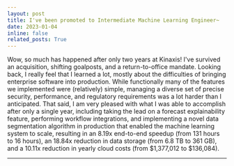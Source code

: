 ```yaml
---
layout: post
title: I've been promoted to Intermediate Machine Learning Engineer~
date: 2023-01-04
inline: false
related_posts: True
---
```


Wow, so much has happened after only two years at Kinaxis! I've survived an acquisition, shifting goalposts, and a return-to-office mandate. Looking back, I really feel that I learned a lot, mostly about the difficulties of bringing enterprise software into production. While functionally many of the features we implemented were (relatively) simple, managing a diverse set of precise security, performance, and regulatory requirements was a lot harder than I anticipated. That said, I am very pleased with what I was able to accomplish after only a single year, including taking the lead on a forecast explainability feature, performing workflow integrations, and implementing a novel data segmentation algorithm in production that enabled the machine learning system to scale, resulting in an 8.19x end-to-end speedup (from 131 hours to 16 hours), an 18.84x reduction in data storage (from 6.8 TB to 361 GB), and a 10.11x reduction in yearly cloud costs (from $1,377,012 to $136,084).

---
